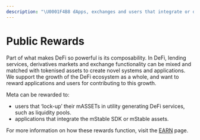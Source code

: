 ```yaml
---
description: "\U0001F4B8 dApps, exchanges and users that integrate or deposit mStable assets can be eligible to earn Meta."
---
```


# Public Rewards

Part of what makes DeFi so powerful is its composability. In DeFi, lending services, derivatives markets and exchange functionality can be mixed and matched with tokenised assets to create novel systems and applications. We support the growth of the DeFi ecosystem as a whole, and want to reward applications and users for contributing to this growth. 

Meta can be rewarded to:

* users that ‘lock-up’ their mASSETs in utility generating DeFi services, such as liquidity pools. 
* applications that integrate the mStable SDK or mStable assets. 

For more information on how these rewards function, visit the [EARN](../../mstable-assets/massets/earn.md) page.

